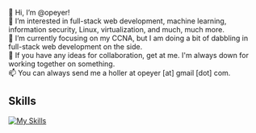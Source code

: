 👋 Hi, I’m @opeyer! <br />
👀 I’m interested in full-stack web development, machine learning, information security, Linux, virtualization, and much, much more. <br />
🌱 I’m currently focusing on my CCNA, but I am doing a bit of dabbling in full-stack web development on the side. <br />
💞️ If you have any ideas for collaboration, get at me. I'm always down for working together on something. <br />
📫 You can always send me a holler at opeyer [at] gmail [dot] com.

## Skills
[![My Skills](https://skillicons.dev/icons?i=ableton,css,github,html,js,nodejs,photoshop,react,vscode)](https://skillicons.dev)

<!---
opeyer/opeyer is a ✨ special ✨ repository because its `README.md` (this file) appears on your GitHub profile.
You can click the Preview link to take a look at your changes.
--->
